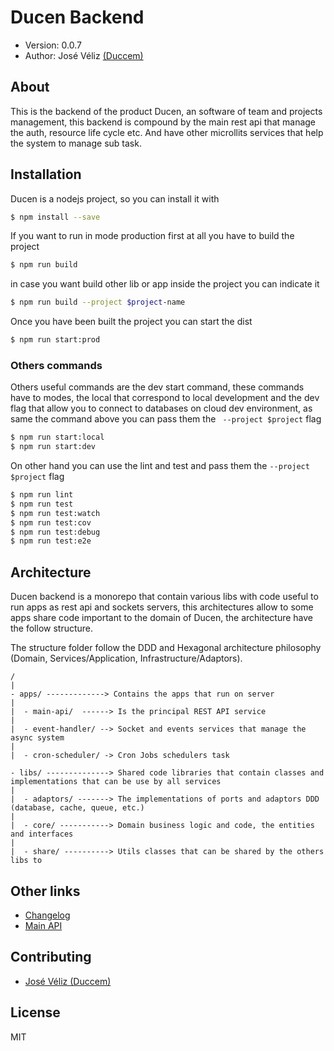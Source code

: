 # Ducen Backend

- Version: 0.0.7
- Author: José Véliz [(Duccem)](https://github.com/Duccem)

## About

This is the backend of the product Ducen, an software of team and projects management,
this backend is compound by the main rest api that manage the auth, resource life cycle
etc. And have other microllits services that help the system to manage sub task.

## Installation

Ducen is a nodejs project, so you can install it with

```bash
$ npm install --save
```

If you want to run in mode production first at all you have to build the project

```bash
$ npm run build
```

in case you want build other lib or app inside the project you can indicate it

```bash
$ npm run build --project $project-name
```

Once you have been built the project you can start the dist

```bash
$ npm run start:prod
```

### Others commands

Others useful commands are the dev start command, these commands have to modes, the local that correspond to local development and the dev
flag that allow you to connect to databases on cloud dev environment, as same the command above you can pass them the ` --project $project` flag

```bash
$ npm run start:local
$ npm run start:dev
```

On other hand you can use the lint and test and pass them the `--project $project` flag

```bash
$ npm run lint
$ npm run test
$ npm run test:watch
$ npm run test:cov
$ npm run test:debug
$ npm run test:e2e
```

## Architecture

Ducen backend is a monorepo that contain various libs with code useful to run apps as rest api and sockets servers,
this architectures allow to some apps share code important to the domain of Ducen, the architecture have the follow structure.

The structure folder follow the DDD and Hexagonal architecture philosophy (Domain, Services/Application, Infrastructure/Adaptors).

```
/
|
- apps/ -------------> Contains the apps that run on server
|
|  - main-api/  ------> Is the principal REST API service
|
|  - event-handler/ --> Socket and events services that manage the async system
|
|  - cron-scheduler/ -> Cron Jobs schedulers task

- libs/ --------------> Shared code libraries that contain classes and implementations that can be use by all services
|
|  - adaptors/ -------> The implementations of ports and adaptors DDD (database, cache, queue, etc.)
|
|  - core/ -----------> Domain business logic and code, the entities and interfaces
|
|  - share/ ----------> Utils classes that can be shared by the others libs to
```

## Other links

- [Changelog](https://github.com/Duccem/ducen-backend/blob/main/CHANGELOG.md)
- [Main API](https://github.com/Duccem/ducen-backend/tree/main/apps/main-api)

## Contributing

- [José Véliz (Duccem)](https://github.com/Duccem)

## License

MIT
